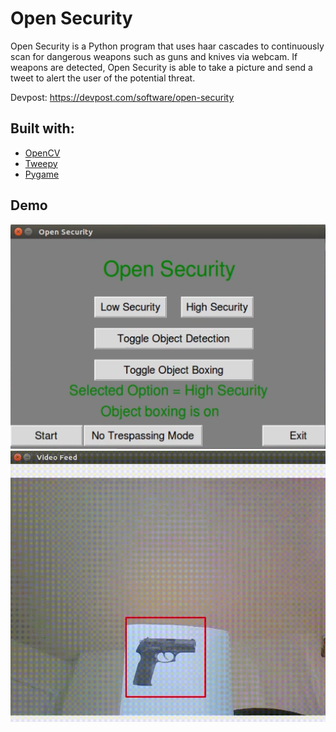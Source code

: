 # Open Security
Open Security is a Python program that uses haar cascades to continuously 
scan for dangerous weapons such as guns and knives via webcam. If weapons are 
detected, Open Security is able to take a picture and send a tweet to alert
the user of the potential threat.

Devpost: https://devpost.com/software/open-security

## Built with:
- [OpenCV](https://opencv.org/)
- [Tweepy](https://www.tweepy.org/)
- [Pygame](https://www.pygame.org/)

## Demo
![Menu](./assets/menu.png)
![Demo](./assets/demo.gif)
